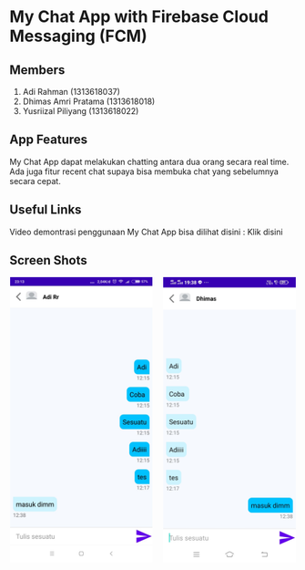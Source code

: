 # My Chat App with Firebase Cloud Messaging (FCM)

## Members

1. Adi Rahman (1313618037)
2. Dhimas Amri Pratama (1313618018)
3. Yusriizal Piliyang (1313618022)

## App Features

My Chat App dapat melakukan chatting antara dua orang secara real time.
Ada juga fitur recent chat supaya bisa membuka chat yang sebelumnya secara cepat.

## Useful Links

Video demontrasi penggunaan My Chat App bisa dilihat disini : Klik disini


## Screen Shots 


<p align="center">
  <img height="500" src="Screenshots/SS1.jpeg">
  &nbsp &nbsp
  <img height="500" src="Screenshots/SS2.jpeg">
</p>
